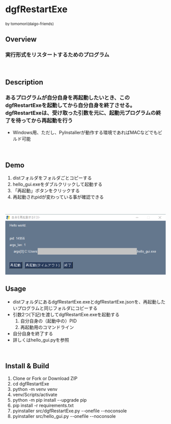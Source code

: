 # dgfRestartExe
<small>by tomomori(daigo-friends)</small>
## Overview
### 実行形式をリスタートするためのプログラム
<br>  

## Description
### あるプログラムが自分自身を再起動したいとき、このdgfRestartExeを起動してから自分自身を終了させる。dgfRestartExeは、受け取った引数を元に、起動元プログラムの終了を待ってから再起動を行う
* Windows用、ただし、PyInstallerが動作する環境であればMACなどでもビルド可能
<br>  

## Demo
1. distフォルダをフォルダごとコピーする
1. hello_gui.exeをダブルクリックして起動する
1. 「再起動」ボタンをクリックする
1. 再起動されpidが変わっている事が確認できる
<br>  

![hello_guiのスクリーンショット](images/hello_gui.png "hello_gui")
<br>  


## Usage
* distフォルダにあるdgfRestartExe.exeとdgfRestartExe.jsonを、再起動したいプログラムと同じフォルダにコピーする
* 引数2つ(下記)を渡してdgfRestartExe.exeを起動する
    1. 自分自身の（起動中の）PID
    1. 再起動用のコマンドライン
* 自分自身を終了する
* 詳しくはhello_gui.pyを参照
<br>  


## Install & Build

1. Clone or Fork or Download ZIP
1. cd dgfRestartExe
1. python -m venv venv
1. venv/Scripts/activate
1. python -m pip install --upgrade pip
1. pip install -r requirements.txt
1. pyinstaller src/dgfRestartExe.py --onefile --noconsole
1. pyinstaller src/hello_gui.py --onefile --noconsole
